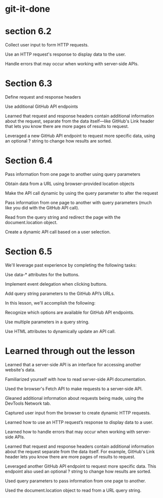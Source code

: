 # git-it-done

# section 6.2

Collect user input to form HTTP requests.

Use an HTTP request's response to display data to the user.

Handle errors that may occur when working with server-side APIs.

# Section 6.3

Define request and response headers

Use additional GitHub API endpoints

Learned that request and response headers contain additional information about the request, separate from the data itself—like GitHub's Link header that lets you know there are more pages of results to request.

Leveraged a new GitHub API endpoint to request more specific data, using an optional ? string to change how results are sorted.

# Section 6.4

Pass information from one page to another using query parameters

Obtain data from a URL using browser-provided location objects

Make the API call dynamic by using the query parameter to alter the request

Pass information from one page to another with query parameters (much like you did with the GitHub API call).

Read from the query string and redirect the page with the document.location object.

Create a dynamic API call based on a user selection.

# Section 6.5

We'll leverage past experience by completing the following tasks:

Use data-\* attributes for the buttons.

Implement event delegation when clicking buttons.

Add query string parameters to the GitHub API’s URLs.

In this lesson, we'll accomplish the following:

Recognize which options are available for GitHub API endpoints.

Use multiple parameters in a query string.

Use HTML attributes to dynamically update an API call.

# Learned through out the lesson

Learned that a server-side API is an interface for accessing another website's data.

Familiarized yourself with how to read server-side API documentation.

Used the browser's Fetch API to make requests to a server-side API.

Gleaned additional information about requests being made, using the DevTools Network tab.

Captured user input from the browser to create dynamic HTTP requests.

Learned how to use an HTTP request’s response to display data to a user.

Learned how to handle errors that may occur when working with server-side APIs.

Learned that request and response headers contain additional information about the request separate from the data itself. For example, GitHub's Link header lets you know there are more pages of results to request.

Leveraged another GitHub API endpoint to request more specific data. This endpoint also used an optional ? string to change how results are sorted.

Used query parameters to pass information from one page to another.

Used the document.location object to read from a URL query string.
